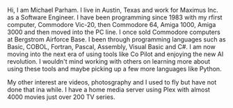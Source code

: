 Hi, I am Michael Parham. I live in Austin, Texas and work for Maximus Inc. as a Software Engineer.
I have been programming since 1983 with my rfirst computer, Commodore Vic-20, then Commodore 64,
Amiga 1000, Amiga 3000 and then moved into the PC line. I once sold Commodore computers at 
Bergstrom Airforce Base. I been through programming languages such as Basic, COBOL, Fortran,
Pascal, Assembly, Visual Basic and C#. I am now moving into the next era of using tools like
Co Pilot and enjoying the new AI revolution. I wouldn't mind working with others on learning
more about using these tools and maybe picking up a few more languages like Python.

My other interest are videos, photosgraphy and I used to fly but have not done that ina  while.
I have a home media server using Plex with almost 4000 movies just over 200 TV series.
